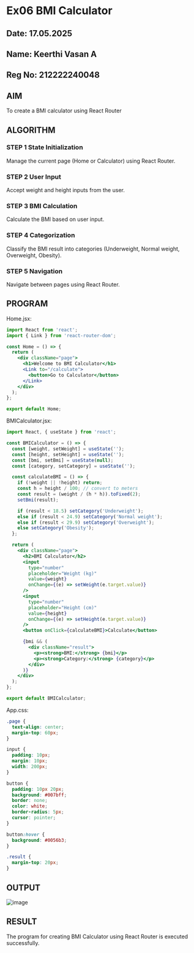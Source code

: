 # Ex06 BMI Calculator
## Date: 17.05.2025
## Name: Keerthi Vasan A
## Reg No: 212222240048
## AIM
To create a BMI calculator using React Router 

## ALGORITHM
### STEP 1 State Initialization
Manage the current page (Home or Calculator) using React Router.

### STEP 2 User Input
Accept weight and height inputs from the user.

### STEP 3 BMI Calculation
Calculate the BMI based on user input.

### STEP 4 Categorization
Classify the BMI result into categories (Underweight, Normal weight, Overweight, Obesity).

### STEP 5 Navigation
Navigate between pages using React Router.

## PROGRAM
Home.jsx:
```jsx
import React from 'react';
import { Link } from 'react-router-dom';

const Home = () => {
  return (
    <div className="page">
      <h1>Welcome to BMI Calculator</h1>
      <Link to="/calculate">
        <button>Go to Calculator</button>
      </Link>
    </div>
  );
};

export default Home;


```

BMICalculator.jsx:
```jsx
import React, { useState } from 'react';

const BMICalculator = () => {
  const [weight, setWeight] = useState('');
  const [height, setHeight] = useState('');
  const [bmi, setBmi] = useState(null);
  const [category, setCategory] = useState('');

  const calculateBMI = () => {
    if (!weight || !height) return;
    const h = height / 100; // convert to meters
    const result = (weight / (h * h)).toFixed(2);
    setBmi(result);

    if (result < 18.5) setCategory('Underweight');
    else if (result < 24.9) setCategory('Normal weight');
    else if (result < 29.9) setCategory('Overweight');
    else setCategory('Obesity');
  };

  return (
    <div className="page">
      <h2>BMI Calculator</h2>
      <input
        type="number"
        placeholder="Weight (kg)"
        value={weight}
        onChange={(e) => setWeight(e.target.value)}
      />
      <input
        type="number"
        placeholder="Height (cm)"
        value={height}
        onChange={(e) => setHeight(e.target.value)}
      />
      <button onClick={calculateBMI}>Calculate</button>

      {bmi && (
        <div className="result">
          <p><strong>BMI:</strong> {bmi}</p>
          <p><strong>Category:</strong> {category}</p>
        </div>
      )}
    </div>
  );
};

export default BMICalculator;


```

App.css:
```css
.page {
  text-align: center;
  margin-top: 60px;
}

input {
  padding: 10px;
  margin: 10px;
  width: 200px;
}

button {
  padding: 10px 20px;
  background: #007bff;
  border: none;
  color: white;
  border-radius: 5px;
  cursor: pointer;
}

button:hover {
  background: #0056b3;
}

.result {
  margin-top: 20px;
}


```

## OUTPUT
![image](https://github.com/user-attachments/assets/3cbdf15e-7100-4343-b8f2-60f7e57b8714)


## RESULT
The program for creating BMI Calculator using React Router is executed successfully.
